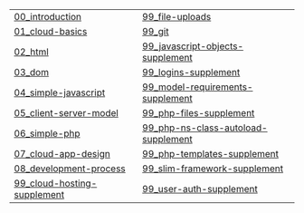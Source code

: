 |   |   |
|---|---|
| [00_introduction](https://gitpitch.com/jcausey-astate/CS3613_lecture_notes?p=00_introduction) | [99_file-uploads](https://gitpitch.com/jcausey-astate/CS3613_lecture_notes?p=99_file-uploads) |
| [01_cloud-basics](https://gitpitch.com/jcausey-astate/CS3613_lecture_notes?p=01_cloud-basics) | [99_git](https://gitpitch.com/jcausey-astate/CS3613_lecture_notes?p=99_git) |
| [02_html](https://gitpitch.com/jcausey-astate/CS3613_lecture_notes?p=02_html) | [99_javascript-objects-supplement](https://gitpitch.com/jcausey-astate/CS3613_lecture_notes?p=99_javascript-objects-supplement) |
| [03_dom](https://gitpitch.com/jcausey-astate/CS3613_lecture_notes?p=03_dom) | [99_logins-supplement](https://gitpitch.com/jcausey-astate/CS3613_lecture_notes?p=99_logins-supplement) |
| [04_simple-javascript](https://gitpitch.com/jcausey-astate/CS3613_lecture_notes?p=04_simple-javascript) | [99_model-requirements-supplement](https://gitpitch.com/jcausey-astate/CS3613_lecture_notes?p=99_model-requirements-supplement) |
| [05_client-server-model](https://gitpitch.com/jcausey-astate/CS3613_lecture_notes?p=05_client-server-model) | [99_php-files-supplement](https://gitpitch.com/jcausey-astate/CS3613_lecture_notes?p=99_php-files-supplement) |
| [06_simple-php](https://gitpitch.com/jcausey-astate/CS3613_lecture_notes?p=06_simple-php) | [99_php-ns-class-autoload-supplement](https://gitpitch.com/jcausey-astate/CS3613_lecture_notes?p=99_php-ns-class-autoload-supplement) |
| [07_cloud-app-design](https://gitpitch.com/jcausey-astate/CS3613_lecture_notes?p=07_cloud-app-design) | [99_php-templates-supplement](https://gitpitch.com/jcausey-astate/CS3613_lecture_notes?p=99_php-templates-supplement) |
| [08_development-process](https://gitpitch.com/jcausey-astate/CS3613_lecture_notes?p=08_development-process) | [99_slim-framework-supplement](https://gitpitch.com/jcausey-astate/CS3613_lecture_notes?p=99_slim-framework-supplement) |
| [99_cloud-hosting-supplement](https://gitpitch.com/jcausey-astate/CS3613_lecture_notes?p=99_cloud-hosting-supplement) | [99_user-auth-supplement](https://gitpitch.com/jcausey-astate/CS3613_lecture_notes?p=99_user-auth-supplement) |

